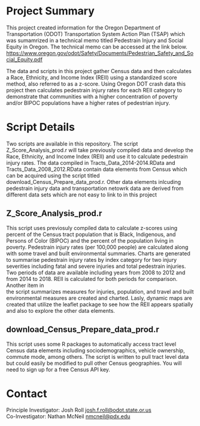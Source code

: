 # Project Summary  
This project created information for the Oregon Department of Transportation (ODOT) Transportation System Action Plan (TSAP) which was sumamrized in a technical memo titled Pedestrain Injury and Social Equity in Oregon.  The technical memo can be accessed at the link below.  
https://www.oregon.gov/odot/Safety/Documents/Pedestrian_Safety_and_Social_Equity.pdf  

The data and scripts in this project gather Census data and then calculates a Race, Ethnicity, and Income Index (REII) using a standardized score method, also referred to as a z-score.  Using Oregon DOT crash data this project then calculates
pedestrain injury rates for each REII category to demonstrate that communities with a higher concentration of poverty and/or BIPOC populations have a higher rates of pedestrian injury.  

# Script Details  
Two scripts are available in this repository.  The script Z_Score_Analysis_prod.r will take previously compiled data and develop the Race, Ethnicity, and Income Index (REII)
and use it to calculate pedestrain injury rates.  The data compiled in Tracts_Data_2014-2014.RData and Tracts_Data_2008_2012.RData contain data elements from Census 
which can be acquired using the script titled download_Census_Prepare_data_prod.r.  Other data elements inlcuding pedestrain injury data and transportation netowrk data
are derived from different data sets which are not easy to link to in this project

## Z_Score_Analysis_prod.r 
This script uses previosuly compiled data to calculate z-scores using percent of the Census tract population that is Black, Indigenous, and Persons of Color (BIPOC) and the percent of the population living in poverty.
Pedestrain injury rates (per 100,000 people) are calculated along with some travel and built environmental summaries.  Charts are generated to summarise pedestrain injury rates by index category for two injury severities 
including fatal and severe injuries and total pedestrain injuries.  Two periods of data are available including years from 2008 to 2012 and from 2014 to 2018.  REII is calculated for both periods for comparison.  Another item in  
the script summarizes measures for injuries, population, and travel and built environmental measures are created and charted. Lasly, dynamic maps are created that utilize the leaflet package to see how the REII appears 
spatially and also to explore the other data elements.  

## download_Census_Prepare_data_prod.r 
This script uses some R packages to automatically access tract level Census data elements including sociodemographics, vehicle ownership, commute mode, among others.  The script is written to pull tract level data but
could easily be modified to pull other Census geographies.  You will need to sign up for a free Census API key.  


# Contact
Principle Investigator: Josh Roll  josh.f.roll@odot.state.or.us  
Co-Investigator: Nathan McNeil   nmcneil@pdx.edu
